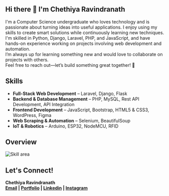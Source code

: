 ## Hi there 👋 I'm Chethiya Ravindranath
I'm a Computer Science undergraduate who loves technology and is passionate about turning ideas into useful applications. I enjoy using my skills to create smart solutions while continuously learning new techniques. I'm skilled in Python, Django, Laravel, PHP, and JavaScript, and have hands-on experience working on projects involving web development and automation.
<br>I’m always up for learning something new and would love to collaborate on projects with others.
<br>Feel free to reach out—let’s build something great together! 💫

## Skills  
- **Full-Stack Web Development** – Laravel, Django, Flask
- **Backend & Database Management** – PHP, MySQL, Rest API Development, API Integration
- **Frontend Development** – JavaScript, Bootstrap, HTML5 & CSS3, WordPress, Figma
- **Web Scraping & Automation** – Selenium, BeautifulSoup
- **IoT & Robotics** – Arduino, ESP32, NodeMCU, RFID

## Overview  
![Skill area](https://github-readme-stats.vercel.app/api/top-langs/?username=ch3thiya&layout=compact&theme=radical)  

## Let's Connect!  
<b>Chethiya Ravindranath<b>
<br>
<a href="ac.ravindranathbc@gmail.com">Email</a> | <a href="https://chethiya.vercel.app/">Portfolio</a> | <a href="https://www.linkedin.com/in/chethiya-ravindranath-64a1b5329/">Linkedin</a> | <a href="https://www.instagram.com/ch3thiya">Instagram</a>
</p> 
